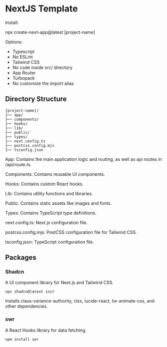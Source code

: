 # NextJS Template

Install:

npx create-next-app@latest [project-name]

Options:

- Typescript
- No ESLint
- Tailwind CSS
- No code inside src/ directory
- App Router
- Turbopack
- No customize the import alias

## Directory Structure

```
[project-name]/
├── app/
├── components/
├── hooks/
├── lib/
├── public/
├── types/
├── next.config.ts
├── postcss.config.mjs
├── tsconfig.json

```

App: Contains the main application logic and routing, as well as api routes in /api/route.ts.

Components: Contains reusable UI components.

Hooks: Contains custom React hooks.

Lib: Contains utility functions and libraries.

Public: Contains static assets like images and fonts.

Types: Contains TypeScript type definitions.

next.config.ts: Next.js configuration file.

postcss.config.mjs: PostCSS configuration file for Tailwind CSS.

tsconfig.json: TypeScript configuration file.

## Packages

### Shadcn

A UI component library for Next.js and Tailwind CSS.

```
npx shadcn@latest init
```

Installs class-variance-authority, clsx, lucide-react, tw-animate-css, and other dependencies.

### swr

A React Hooks library for data fetching.

```
npm install swr
```
